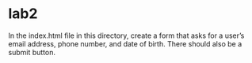 # lab2
In the index.html file in this directory, create a form that asks for a user’s email address, phone number, and date of birth. There should also be a submit button.
